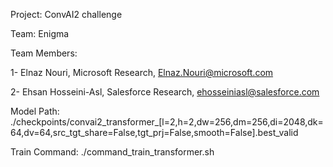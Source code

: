 
Project: ConvAI2 challenge

Team: Enigma


Team Members:

1- Elnaz Nouri, Microsoft Research, Elnaz.Nouri@microsoft.com 

2- Ehsan Hosseini-Asl, Salesforce Research, ehosseiniasl@salesforce.com


Model Path:
./checkpoints/convai2_transformer_[l=2,h=2,dw=256,dm=256,di=2048,dk=64,dv=64,src_tgt_share=False,tgt_prj=False,smooth=False].best_valid

Train Command:
./command_train_transformer.sh
